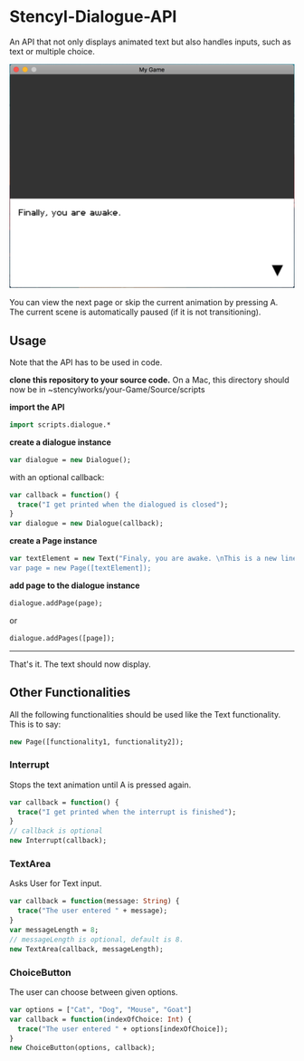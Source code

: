 # Stencyl-Dialogue-API
An API that not only displays animated text but also handles inputs, such as text or multiple choice. 

![alt text](https://github.com/Krecharles/Stencyl-Dialogue-API/blob/master/Text%20Image.png)

You can view the next page or skip the current animation by pressing A. The current scene is automatically paused (if it is not transitioning). 

## Usage

Note that the API has to be used in code. 

**clone this repository to your source code.** On a Mac, this directory should now be in ~stencylworks/your-Game/Source/scripts

**import the API**
```haxe 
import scripts.dialogue.*
```

**create a dialogue instance**
```haxe 
var dialogue = new Dialogue();
```
   with an optional callback:
```haxe 
var callback = function() {
  trace("I get printed when the dialogued is closed");
}
var dialogue = new Dialogue(callback);
```
**create a Page instance**
```haxe 
var textElement = new Text("Finaly, you are awake. \nThis is a new line);
var page = new Page([textElement]);
```
**add page to the dialogue instance**
```haxe 
dialogue.addPage(page);
```
or
```haxe 
dialogue.addPages([page]);
```

---
That's it. The text should now display.

## Other Functionalities
All the following functionalities should be used like the Text functionality. This is to say:  
```haxe 
new Page([functionality1, functionality2]);
```
### Interrupt
Stops the text animation until A is pressed again.
```haxe 
var callback = function() {
  trace("I get printed when the interrupt is finished");
}
// callback is optional
new Interrupt(callback);
```

### TextArea
Asks User for Text input.
```haxe 
var callback = function(message: String) {
  trace("The user entered " + message);
}
var messageLength = 8;
// messageLength is optional, default is 8.
new TextArea(callback, messageLength);
```

### ChoiceButton
The user can choose between given options.
```haxe 
var options = ["Cat", "Dog", "Mouse", "Goat"]
var callback = function(indexOfChoice: Int) {
  trace("The user entered " + options[indexOfChoice]);
}
new ChoiceButton(options, callback);
```
